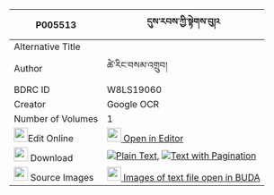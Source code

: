 |P005513|དུས་རབས་ཀྱི་སྟེགས་བུ།༢ 
| --- | --- 
|Alternative Title |
|Author| ཚེ་རིང་བསམ་འགྲུབ།
|BDRC ID | W8LS19060
|Creator | Google OCR
|Number of Volumes| 1
|<img width="25" src="https://img.icons8.com/color/25/000000/edit-property.png">Edit Online| [<img width="25" src="https://avatars.githubusercontent.com/u/45091458?s=200&v=4"> Open in Editor](http://editor.openpecha.org/P005513)
|<img width="25" src="https://img.icons8.com/fluent/48/000000/download-2.png"/>  Download | [![](https://img.icons8.com/color/20/000000/txt.png)Plain Text](https://github.com/Openpecha/P005513/releases/download/v1/durab_kyi_tekbu_plain_P005513.zip), [![](https://img.icons8.com/color/20/000000/txt.png)Text with Pagination](https://github.com/Openpecha/P005513/releases/download/v1/durab_kyi_tekbu_pages_P005513.zip)
|<img width="25" src="https://img.icons8.com/plasticine/100/000000/pictures-folder.png"/>  Source Images | [<img width="25" src="https://library.bdrc.io/icons/BUDA-small.svg"> Images of text file open in BUDA](https://library.bdrc.io/show/bdr:W8LS19060)